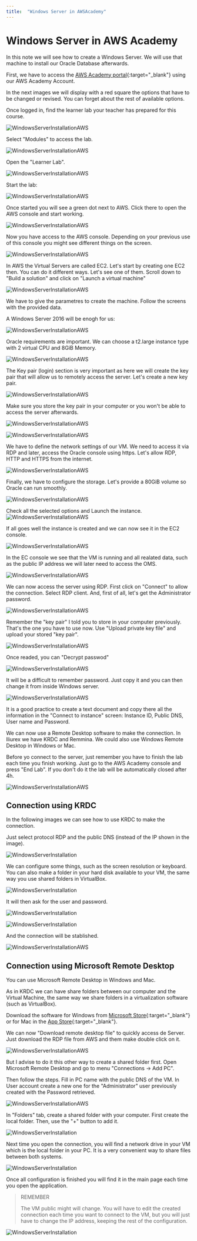 ```yaml
---
title:  "Windows Server in AWSAcademy"
---
```

# Windows Server in AWS Academy

In this note we will see how to create a Windows Server. We will use that machine to install our Oracle Database afterwards.

First, we have to access the [AWS Academy portal](https://www.awsacademy.com/vforcesite/LMS_Login){:target="_blank"} using our AWS Academy Account.

In the next images we will display with a red square the options that have to be changed or revised. You can forget about the rest of available options.

Once logged in, find the learner lab your teacher has prepared for this course. 

![WindowsServerInstallationAWS](assets/Windows_Server_in_AWSAcademy/01.png)

Select "Modules" to access the lab.

![WindowsServerInstallationAWS](assets/Windows_Server_in_AWSAcademy/02.png)

Open the "Learner Lab".

![WindowsServerInstallationAWS](assets/Windows_Server_in_AWSAcademy/03.png)

Start the lab:

![WindowsServerInstallationAWS](assets/Windows_Server_in_AWSAcademy/04.png)

Once started you will see a green dot next to AWS. Click there to open the AWS console and start working.

![WindowsServerInstallationAWS](assets/Windows_Server_in_AWSAcademy/05.png)

Now you have access to the AWS console. Depending on your previous use of this console you might see different things on the screen.

![WindowsServerInstallationAWS](assets/Windows_Server_in_AWSAcademy/06.png)

In AWS the Virtual Servers are called EC2. Let's start by creating one EC2 then. You can do it different ways. Let's see one of them. Scroll down to "Build a solution" and click on "Launch a virtual machine"

![WindowsServerInstallationAWS](assets/Windows_Server_in_AWSAcademy/07.png)

We have to give the parametres to create the machine. Follow the screens with the provided data.

A Windows Server 2016 will be enogh for us:

![WindowsServerInstallationAWS](assets/Windows_Server_in_AWSAcademy/08.png)

Oracle requirements are important. We can choose a t2.large instance type with 2 virtual CPU and 8GiB Memory.

![WindowsServerInstallationAWS](assets/Windows_Server_in_AWSAcademy/09.png)

The Key pair (login) section is very important as here we will create the key pair that will allow us to remotely access the server. Let's create a new key pair.

![WindowsServerInstallationAWS](assets/Windows_Server_in_AWSAcademy/10.png)

Make sure you store the key pair in your computer or you won't be able to access the server afterwards.

![WindowsServerInstallationAWS](assets/Windows_Server_in_AWSAcademy/11.png)

![WindowsServerInstallationAWS](assets/Windows_Server_in_AWSAcademy/12.png)

We have to define the network settings of our VM. We need to access it via RDP and later, access the Oracle console using https. Let's allow RDP, HTTP and HTTPS from the internet.

![WindowsServerInstallationAWS](assets/Windows_Server_in_AWSAcademy/13.png)

Finally, we have to configure the storage. Let's provide a 80GiB volume so Oracle can run smoothly.

![WindowsServerInstallationAWS](assets/Windows_Server_in_AWSAcademy/14.png)

Check all the selected options and Launch the instance.
![WindowsServerInstallationAWS](assets/Windows_Server_in_AWSAcademy/15.png)

If all goes well the instance is created and we can now see it in the EC2 console.

![WindowsServerInstallationAWS](assets/Windows_Server_in_AWSAcademy/16.png)

In the EC console we see that the VM is running and all realated data, such as the public IP address we will later need to access the OMS.

![WindowsServerInstallationAWS](assets/Windows_Server_in_AWSAcademy/17.png)

We can now access the server using RDP. First click on "Connect" to allow the connection. Select RDP client. And, first of all, let's get the Administrator password.

![WindowsServerInstallationAWS](assets/Windows_Server_in_AWSAcademy/18.png)

Remember the "key pair" I told you to store in your computer previously. That's the one you have to use now. Use "Upload private key file" and upload your stored "key pair".

![WindowsServerInstallationAWS](assets/Windows_Server_in_AWSAcademy/19.png)

Once readed, you can "Decrypt passwod"

![WindowsServerInstallationAWS](assets/Windows_Server_in_AWSAcademy/20.png)

It will be a difficult to remember password. Just copy it and you can then change it from inside Windows server.

![WindowsServerInstallationAWS](assets/Windows_Server_in_AWSAcademy/21.png)

It is a good practice to create a text document and copy there all the information in the "Connect to instance" screen: Instance ID, Public DNS, User name and Password. 

We can now use a Remote Desktop software to make the connection. In lliurex we have KRDC and Remmina. We could also use Windows Remote Desktop in Windows or Mac.

Before yo connect to the server, just remember you have to finish the lab each time you finish working. Just go to the AWS Academy console and press "End Lab". If you don't do it the lab will be automatically closed after 4h.

![WindowsServerInstallationAWS](assets/Windows_Server_in_AWSAcademy/24.png)


## Connection using KRDC

In the following images we can see how to use KRDC to make the connection.

Just select protocol RDP and the public DNS (instead of the IP shown in the image).

![WindowsServerInstallation](assets/Windows_Server_in_Azure/19.png)

We can configure some things, such as the screen resolution or keyboard. You can also make a folder in your hard disk available to your VM, the same way you use shared folders in VirtualBox.

![WindowsServerInstallation](assets/Windows_Server_in_Azure/20.png)

It will then ask for the user and password.

![WindowsServerInstallation](assets/Windows_Server_in_Azure/21.png)

![WindowsServerInstallation](assets/Windows_Server_in_Azure/22.png)

And the connection will be stablished.

![WindowsServerInstallationAWS](assets/Windows_Server_in_AWSAcademy/23.png)

## Connection using Microsoft Remote Desktop

You can use Microsoft Remote Desktop in Windows and Mac.

As in KRDC we can have share folders between our computer and the Virtual Machine, the same way we share folders in a virtualization software (such as VirtualBox).

Download the software for Windows from [Microsoft Store](https://apps.microsoft.com/){:target="_blank"} or for Mac in the [App Store](https://www.apple.com/es/app-store/){:target="_blank"}.

We can now "Download remote desktop file" to quickly access de Server.
Just download the RDP file from AWS and them make double click on it.

![WindowsServerInstallationAWS](assets/Windows_Server_in_AWSAcademy/19.png)

But I advise to do it this other way to create a shared folder first. Open Microsoft Remote Desktop and go to menu "Connections -> Add PC".

Then follow the steps. Fill in PC name with the public DNS of the VM. In User account create a new one for the "Administrator" user previously created with the Password retrieved.

![WindowsServerInstallationAWS](assets/Windows_Server_in_AWSAcademy/22.png)

In "Folders" tab, create a shared folder with your computer. First create the local folder. Then, use the "+" button to add it.

![WindowsServerInstallation](assets/Windows_Server_in_Azure/22-2.png)

Next time you open the connection, you will find a network drive in your VM which is the local folder in your PC. It is a very convenient way to share files between both systems.

![WindowsServerInstallation](assets/Windows_Server_in_Azure/22-3.png)

Once all configuration is finished you will find it in the main page each time you open the application.

> REMEMBER
>
> The VM public might will change. You will have to edit the created connection each time you want to connect to the VM, but you will just have to change the IP address, keeping the rest of the configuration.

![WindowsServerInstallation](assets/Windows_Server_in_Azure/22-1.png)


